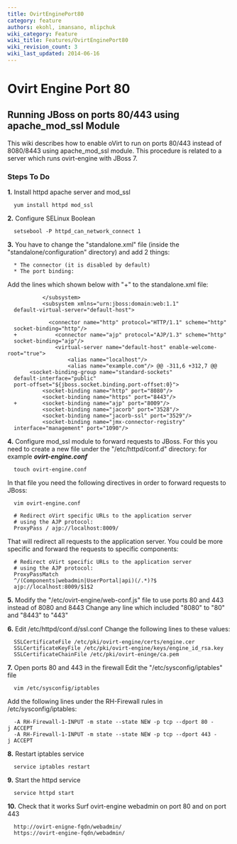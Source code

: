 ```yaml
---
title: OvirtEnginePort80
category: feature
authors: ekohl, imansano, mlipchuk
wiki_category: Feature
wiki_title: Features/OvirtEnginePort80
wiki_revision_count: 3
wiki_last_updated: 2014-06-16
---
```


# Ovirt Engine Port 80

## Running JBoss on ports 80/443 using apache_mod_ssl Module

This wiki describes how to enable oVirt to run on ports 80/443 instead of 8080/8443 using apache_mod_ssl module. This procedure is related to a server which runs ovirt-engine with JBoss 7.

### Steps To Do

**1.** Install httpd apache server and mod_ssl

      yum install httpd mod_ssl

**2.** Configure SELinux Boolean

      setsebool -P httpd_can_network_connect 1

**3.** You have to change the "standalone.xml" file (inside the "standalone/configuration" directory) and add 2 things:

      * The connector (it is disabled by default) 
      * The port binding:

Add the lines which shown below with "+" to the standalone.xml file:

               </subsystem>
               <subsystem xmlns="urn:jboss:domain:web:1.1"
      default-virtual-server="default-host">
                   <connector name="http" protocol="HTTP/1.1" scheme="http"
      socket-binding="http"/>
      +            <connector name="ajp" protocol="AJP/1.3" scheme="http"
      socket-binding="ajp"/>
                   <virtual-server name="default-host" enable-welcome-root="true">
                       <alias name="localhost"/>
                       <alias name="example.com"/> @@ -311,6 +312,7 @@
           <socket-binding-group name="standard-sockets"
      default-interface="public"
      port-offset="${jboss.socket.binding.port-offset:0}">
               <socket-binding name="http" port="8080"/>
               <socket-binding name="https" port="8443"/>
      +        <socket-binding name="ajp" port="8009"/>
               <socket-binding name="jacorb" port="3528"/>
               <socket-binding name="jacorb-ssl" port="3529"/>
               <socket-binding name="jmx-connector-registry"
      interface="management" port="1090"/>

**4.** Configure mod_ssl module to forward requests to JBoss. For this you need to create a new file under the "/etc/httpd/conf.d" directory: for example ***ovirt-engine.conf***

      touch ovirt-engine.conf

In that file you need the following directives in order to forward requests to JBoss:

      vim ovirt-engine.conf

      # Redirect oVirt specific URLs to the application server 
      # using the AJP protocol:
      ProxyPass / ajp://localhost:8009/

That will redirect all requests to the application server. You could be more specific and forward the requests to specific components:

      # Redirect oVirt specific URLs to the application server 
      # using the AJP protocol:
      ProxyPassMatch
      ^/(Components|webadmin|UserPortal|api)(/.*)?$
      ajp://localhost:8009/$1$2

**5.** Modify the "/etc/ovirt-engine/web-conf.js" file to use ports 80 and 443 instead of 8080 and 8443 Change any line which included "8080" to "80" and "8443" to "443"

**6.** Edit /etc/httpd/conf.d/ssl.conf Change the following lines to these values:

      SSLCertificateFile /etc/pki/ovirt-engine/certs/engine.cer
      SSLCertificateKeyFile /etc/pki/ovirt-engine/keys/engine_id_rsa.key 
      SSLCertificateChainFile /etc/pki/ovirt-eninge/ca.pem

**7.** Open ports 80 and 443 in the firewall Edit the "/etc/sysconfig/iptables" file

      vim /etc/sysconfig/iptables

Add the following lines under the RH-Firewall rules in /etc/sysconfig/iptables:

      -A RH-Firewall-1-INPUT -m state --state NEW -p tcp --dport 80 -j ACCEPT
      -A RH-Firewall-1-INPUT -m state --state NEW -p tcp --dport 443 -j ACCEPT

**8.** Restart iptables service

      service iptables restart

**9.** Start the httpd service

      service httpd start

**10.** Check that it works Surf ovirt-engine webadmin on port 80 and on port 443

      http://ovirt-enigne-fqdn/webadmin/
      https://ovirt-engine-fqdn/webadmin/

